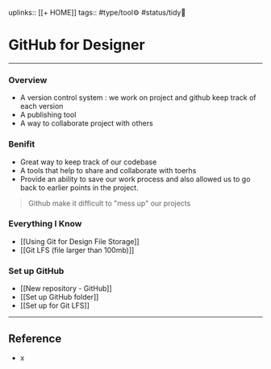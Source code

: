 uplinks:: [[+ HOME]]
tags:: #type/tool⚙️ #status/tidy🧹 

# GitHub for Designer
---
### Overview
- A version control system : we work on project and github keep track of each version
- A publishing tool
- A way to collaborate project with others

### Benifit
- Great way to keep track of our codebase
- A tools that help to share and collaborate with toerhs
- Provide an ability to save our work process and also allowed us to go back to earlier points in the project.

> Github make it difficult to "mess up" our projects

### Everything I Know
- [[Using Git for Design File Storage]]
- [[Git LFS (file larger than 100mb)]]

### Set up GitHub
- [[New repository - GitHub]]
- [[Set up GitHub folder]]
- [[Set up for Git LFS]]

---
## Reference
- x